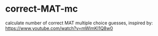 # correct-MAT-mc

calculate number of correct MAT multiple choice guesses, inspired by: https://www.youtube.com/watch?v=mWlmKI1Q8w0
